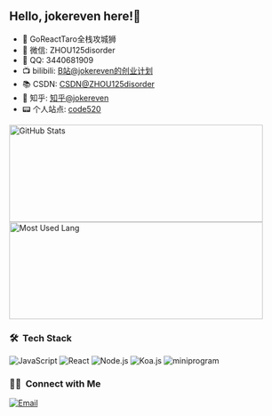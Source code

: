 ## Hello, jokereven here!👋

- 🔭 GoReactTaro全栈攻城狮
- 💬 微信: ZHOU125disorder
- 💬 QQ: 3440681909
- 📺 bilibili: [B站@jokereven的创业计划](https://space.bilibili.com/2104605936)
- 📚 CSDN: [CSDN@ZHOU125disorder](https://blog.csdn.net/ZHOU125disorder)
- 🤔 知乎: [知乎@jokereven](https://www.zhihu.com/people/jokereven)
- 📟 个人站点: [code520](http://code520.com.cn)

<img width="456px" height="175px" alt=" GitHub Stats" src="https://github-readme-stats.vercel.app/api?username=jokereven&count_private=true&show_icons=true"/>


<img width="456px" height="175px" alt=" Most Used Lang" src="https://github-readme-stats.vercel.app/api/top-langs/?username=jokereven&layout=compact"/>


### 🛠 &nbsp;Tech Stack
![JavaScript](https://img.shields.io/badge/-JavaScript-333333?style=flat&logo=javascript)
![React](https://img.shields.io/badge/-React-333333?style=flat&logo=react.js)
![Node.js](https://img.shields.io/badge/-Node-333333?style=flat&logo=node.js)
![Koa.js](https://img.shields.io/badge/-Koa2-333333?style=flat&logo=koa.js)
![miniprogram](https://img.shields.io/badge/-Miniprogram-333333?style=flat&logo=wechat)

### 🤝🏻 &nbsp;Connect with Me
<a href="mailto:zhou125disorder@gmail.com"><img alt="Email" src="https://img.shields.io/badge/Email-zhou125disorder@gmail.com-blue?style=flat-square&logo=gmail"></a>
